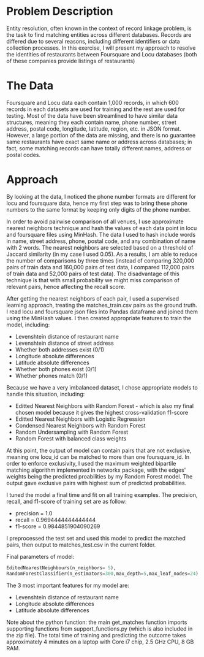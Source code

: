 
# Problem Description
Entity resolution, often known in the context of record linkage problem, is the task to find matching entities across different databases. Records are differed due to several reasons, including different identifiers or data collection processes. In this exercise, I will present my approach to resolve the identities of restaurants between Foursquare and Locu databases (both of these companies provide listings of restaurants)

# The Data
Foursquare and Locu data each contain 1,000 records, in which 600 records in each datasets are used for training and the rest are used for testing. Most of the data have been streamlined to have similar data structures, meaning they each contain name, phone number, street address, postal code, longitude, latitude, region, etc. in JSON format. However, a large portion of the data are missing, and there is no guarantee same restaurants have exact same name or address across databases; in fact, some matching records can have totally different names, address or postal codes.

# Approach
By looking at the data, I noticed the phone number formats are different for locu and foursquare data, hence my first step was to bring these phone numbers to the same format by keeping only digits of the phone number.

In order to avoid pairwise comparison of all venues, I use approximate nearest neighbors technique and hash the values of each data point in locu and foursquare files using MinHash. The data I used to hash include words in name, street address, phone, postal code, and any combination of name with 2 words. The nearest neighbors are selected based on a threshold of Jaccard similarity (in my case I used 0.05). As a results, I am able to reduce the number of comparisons by three times (instead of comparing 320,000 pairs of train data and 160,000 pairs of test data, I compared 112,000 pairs of train data and 52,000 pairs of test data). The disadvantage of this technique is that with small probability we might miss comparison of relevant pairs, hence affecting the recall score.

After getting the nearest neighbors of each pair, I used a supervised learning approach, treating the matches_train.csv pairs as the ground truth. I read locu and foursquare json files into Pandas dataframe and joined them using the MinHash values. I then created appropriate features to train the model, including:

- Levenshtein distance of restaurant name
- Levenshtein distance of street address
- Whether both addresses exist (0/1)
- Longitude absolute differences
- Latitude absolute differences
- Whether both phones exist (0/1)
- Whether phones match (0/1)

Because we have a very imbalanced dataset, I chose appropriate models to handle this situation, including:

- Editted Nearest Neighbors with Random Forest - which is also my final chosen model because it gives the highest cross-validation f1-score
- Editted Nearest Neighbors with Logistic Regression
- Condensed Nearest Neighbors with Random Forest
- Random Undersampling with Random Forest
- Random Forest with balanced class weights

At this point, the output of model can contain pairs that are not exclusive, meaning one locu_id can be matched to more than one foursquare_id. In order to enforce exclusivity, I used the maximum weighted bipartile matching algorithm implemented in networkx package, with the edges' weights being the predicted proabilities by my Random Forest model. The output gave exclusive pairs with highest sum of predicted probabilities. 

I tuned the model a final time and fit on all training examples. The precision, recall, and f1-score of training set are as follow:

- precision = 1.0
- recall = 0.9694444444444444
- f1-score = 0.9844851904090269

I preprocessed the test set and used this model to predict the matched pairs, then output to matches_test.csv in the current folder.

Final parameters of model:
```python
EditedNearestNeighbours(n_neighbors= 5),
RandomForestClassifier(n_estimators=300,max_depth=5,max_leaf_nodes=24)
```

The 3 most important features for my model are:

- Levenshtein distance of restaurant name
- Longitude absolute differences
- Latitude absolute differences

Note about the python function: the main get_matches function imports supporting functions from support_functions.py (which is also included in the zip file). The total time of training and predicting the outcome takes approximately 4 minutes on a laptop with Core i7 chip, 2.5 GHz CPU, 8 GB RAM. 